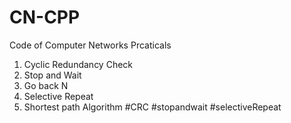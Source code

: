 # CN-CPP
Code of Computer Networks Prcaticals
1. Cyclic Redundancy Check
2. Stop and Wait
3. Go back N
4. Selective Repeat
5. Shortest path Algorithm
#CRC #stopandwait #selectiveRepeat
